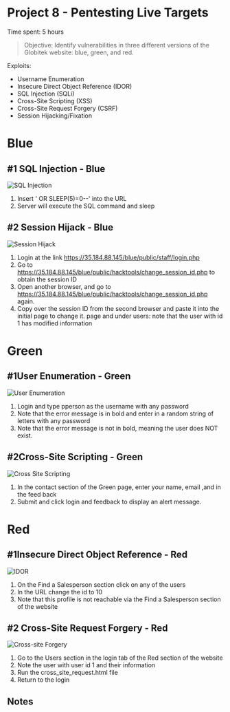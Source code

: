 # Project 8 - Pentesting Live Targets


Time spent: 5 hours

> Objective: Identify vulnerabilities in three different versions of the Globitek website: blue, green, and red.


Exploits:
* Username Enumeration
* Insecure Direct Object Reference (IDOR)
* SQL Injection (SQLi)
* Cross-Site Scripting (XSS)
* Cross-Site Request Forgery (CSRF)
* Session Hijacking/Fixation

# Blue
## #1 SQL Injection - Blue 
![SQL Injection](https://github.com/atsui4688/Cyber-Security-Week-9/blob/master/SQLinjection.gif)  
  1. Insert ' OR SLEEP(5)=0--' into the URL
  2. Server will execute the SQL command and sleep

## #2 Session Hijack - Blue 
![Session Hijack](https://github.com/atsui4688/Cyber-Security-Week-9/blob/master/sessionhijacking.gif)  

  1. Login at the link https://35.184.88.145/blue/public/staff/login.php
  2. Go to https://35.184.88.145/blue/public/hacktools/change_session_id.php to obtain the session ID
  3. Open another browser, and go to https://35.184.88.145/blue/public/hacktools/change_session_id.php again.
  4. Copy over the session ID from the second browser and paste it into the initial page to change it.
 page and under users: note that the user with id 1 has modified information
  
# Green
## #1User Enumeration - Green 
![User Enumeration](https://github.com/atsui4688/Cyber-Security-Week-9/blob/master/user-enumeration.gif)  

  1. Login and type pperson as the username with any password  
  2. Note that the error message is in bold and enter in a random string of letters with any password
  3. Note that the error message is not in bold, meaning the user does NOT exist.
  
## #2Cross-Site Scripting - Green
![Cross Site Scripting](https://github.com/atsui4688/Cyber-Security-Week-9/blob/master/cs-scripting.gif)  

  1. In the contact section of the Green page, enter your name, email ,and <script>alert('Mallory found the XSS!');</script> in the feed back
  2. Submit and click login and feedback to display an alert message.
  
# Red
## #1Insecure Direct Object Reference - Red
![IDOR](https://github.com/atsui4688/Cyber-Security-Week-9/blob/master/idor.gif)  

  1. On the Find a Salesperson section click on any of the users 
  2. In the URL change the id to 10
  3. Note that this profile is not reachable via the Find a Salesperson section of the website

## #2 Cross-Site Request Forgery - Red 
![Cross-site Forgery](https://github.com/atsui4688/Cyber-Security-Week-9/blob/master/csrf.gif)  

  1. Go to the Users section in the login tab of the Red section of the website
  2. Note the user with user id 1 and their information
  3. Run the cross_site_request.html file 
  4. Return to the login


## Notes
